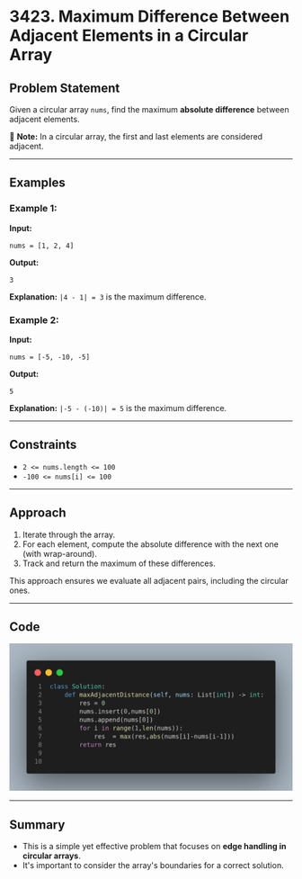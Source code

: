 # 3423. Maximum Difference Between Adjacent Elements in a Circular Array

## Problem Statement

Given a circular array `nums`, find the maximum **absolute difference** between adjacent elements.

📌 **Note:** In a circular array, the first and last elements are considered adjacent.

---

## Examples

### Example 1:

**Input:**
```
nums = [1, 2, 4]
```

**Output:**
```
3
```

**Explanation:** `|4 - 1| = 3` is the maximum difference.

### Example 2:

**Input:**
```
nums = [-5, -10, -5]
```

**Output:**
```
5
```

**Explanation:** `|-5 - (-10)| = 5` is the maximum difference.

---

## Constraints

* `2 <= nums.length <= 100`
* `-100 <= nums[i] <= 100`

---

## Approach

1. Iterate through the array.
2. For each element, compute the absolute difference with the next one (with wrap-around).
3. Track and return the maximum of these differences.

This approach ensures we evaluate all adjacent pairs, including the circular ones.

---

## Code

![Code Image](image.png)

---

## Summary

* This is a simple yet effective problem that focuses on **edge handling in circular arrays**.
* It's important to consider the array's boundaries for a correct solution.
